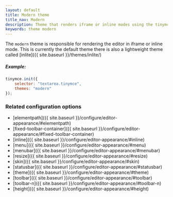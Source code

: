 ```yaml
---
layout: default
title: Modern theme
title_nav: Modern
description: Theme that renders iframe or inline modes using the tinymce core UI framework.
keywords: theme modern
---
```


The `modern` theme is responsible for rendering the editor in iframe or inline mode. This is currently the default theme there is also a lightweight theme called [inlite]({{ site.baseurl }}/themes/inlite/)

##### Example:

```js
tinymce.init({
    selector: "textarea.tinymce",
    themes: "modern"
});
```

### Related configuration options

* [elementpath]({{ site.baseurl }}/configure/editor-appearance/#elementpath)
* [fixed-toolbar-container]({{ site.baseurl }}/configure/editor-appearance/#fixed-toolbar-container)
* [inline]({{ site.baseurl }}/configure/editor-appearance/#inline)
* [menu]({{ site.baseurl }}/configure/editor-appearance/#menu)
* [menubar]({{ site.baseurl }}/configure/editor-appearance/#menubar)
* [resize]({{ site.baseurl }}/configure/editor-appearance/#resize)
* [skin]({{ site.baseurl }}/configure/editor-appearance/#skin)
* [statusbar]({{ site.baseurl }}/configure/editor-appearance/#statusbar)
* [theme]({{ site.baseurl }}/configure/editor-appearance/#theme)
* [toolbar]({{ site.baseurl }}/configure/editor-appearance/#toolbar)
* [toolbar-n]({{ site.baseurl }}/configure/editor-appearance/#toolbar-n)
* [height]({{ site.baseurl }}/configure/editor-appearance/#height)
